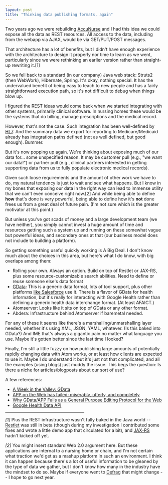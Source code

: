 ```yaml
---
layout: post
title: "Thinking data publishing formats, again"
---
```




<p>
    Two years ago we were rebuilding 
    <a href="http://healthcare.vocollect.com/">AccuNurse</a> and I had
    this idea we could expose all the data as REST resources. All
    access to the data, including from the webapp via AJAX, would be
    via GET/PUT/POST messages.
</p>

<p>
   That architecture has a lot of benefits, but I didn't have enough
   experience with the architecture to design it properly nor time to
   learn as we went, particularly since we were rethinking an earlier
   version rather than straight-up rewriting it.[1] 
</p>
   
<p>
   So we fell back to a standard (in our company) Java web stack:
   Struts2 (then WebWork), Hibernate, Spring. It's okay, nothing
   special. It has the undervalued benefit of being easy to teach to
   new people and has a fairly straightforward execution path, so it's
   not difficult to debug when things blow up.
</p>

<p>
   I figured the REST ideas would come back when we started
   integrating with other systems, primarily clinical software. In
   nursing homes these would be the systems that do billing, manage
   prescriptions and the medical record.
</p>

<p>
   However, that's not the case. Such integration has been
   well-defined by <a href="http://www.hl7.org/">HL7</a>. And the
   summary data we export for reporting to Medicare/Medicaid already
   has integration paths defined (not as well defined, but good
   enough). Bummer.
</p>

<p>
   But it's now popping up again. We're thinking about exposing much
   of our data for... some unspecified reason. It may be customer pull
   (e.g., "we want our data!") or partner pull (e.g., clinical
   partners interested in getting supporting data from us to fully
   populate electronic medical records).
</p>

<p> 
   Given such loose requirements and the amount of other work we have
   to do, my natural tendency is just to wait and see what
   happens. But I know in my bones that exposing our data in the right
   way can lead to immense utility that we can't even conceive right
   now.[2] And while being able to define <b>how</b> that's done
   is very powerful, being able to define how it's <b>not</b> done
   frees us from a great deal of future pain. (I'm not sure which is
   the greater motivator at this point.)
</p>

<p>
   But unless you've got scads of money and a large development team
   (we have neither), you simply cannot invest a huge amount of time
   and resources getting such a system up and running on these
   somewhat vague but powerful ideas, and secondary ones at that
   (our business model does not include to building a platform).
</p>

<p>
   So getting something useful quickly working is A Big Deal. I don't
   know much about the choices in this area, but here's what I do
   know, with big overlaps among them:
</p> 

<ul>

   <li>Rolling your own. Always an option. Build on top of Restlet or
   JAX-RS, plus some resource-customizable search abilities. Need to
   define or reuse someone else's data format</li>

   <li><a href="http://code.google.com/apis/gdata/">GData</a>: This is 
   a generic data format, lots of tool support,
   plus other platforms 
   <a href="http://wiki.apexdevnet.com/index.php/Google_Resource_Center">like
   Salesforce</a> use it. There is a flavor of GData for health
   information, but it's really for interacting with Google Health
   rather than defining a generic health data interchange format. (At
   least AFAICT.)</li>

   <li>Atomserver: Looks like it sits on top of GData or any other
   format.</li>

   <li>Abdera: Infrastructure behind Atomserver if baremetal needed.</li>   

</ul>

<p>
   For any of these it seems like there's a marshalling/unmarshalling
   layer needed, whether it's using XML, JSON, YAML, whatever. (Is
   this baked into GData?) And IME that's always a gigantic pain no
   matter what language you use. Maybe it's gotten better since the
   last time I looked?
</p>

<p>
   Finally, I'm still a little fuzzy on how publishing large amounts
   of potentially rapidly changing data with Atom works, or at least
   how clients are expected to use it. Maybe I do understand it but
   it's just not that complicated, and all the examples (using blogs)
   just muddy the issue. This begs the question: Is there a niche for
   articles/blogposts about our sort of use?
</p>

<p>
   A few references:
</p>

<ul>
  <li>
    <a href="http://radar.oreilly.com/archives/2006/07/a-week-in-the-valley-gdata.html">A Week in the Valley: GData</a>
  </li>
  <li>
    <a href="http://www.dehora.net/journal/2007/06/app_on_the_web_has_failed_miserably_utterly_and_completely.html">APP on the Web has failed: miserably, utterly, and completely</a>
  </li>
  <li>
    <a href="http://www.25hoursaday.com/weblog/2007/06/09/WhyGDataAPPFailsAsAGeneralPurposeEditingProtocolForTheWeb.aspx">Why GData/APP Fails as a General Purpose Editing Protocol for the Web</a>
  </li>
  <li>
    <a href="http://code.google.com/apis/health/">Google Health Data API</a>
  </li>
</ul>

<hr noshade="noshade" width="50%" />

<p>
   <em>[1]</em> Plus the REST infrastructure wasn't fully baked
   in the Java world -- <a href="http://www.restlet.org/">Restlet</a>
   was still in beta (though during my investigation I contributed 
   some fixes and wrote a little demo app that circulated for a bit), and 
   <a href="http://jersey.dev.java.net/">JAX-RS</a> hadn't kicked off
   yet.
</p>

<p>
   <em>[2]</em> You might insert standard Web 2.0 argument here. But
   these applications are internal to a nursing home or chain, and I'm
   not certain what traction we'd get as a mashup platform in such an
   environment. I think it can happen because there's a lot of useful
   information to be gleaned by the type of data we gather, but I
   don't know how many in the industry have the mindset to do
   so. Maybe if everyone went to 
   <a href="http://www.defragcon.com/">Defrag</a> that might 
   change -- I hope to go next year.
</p>



